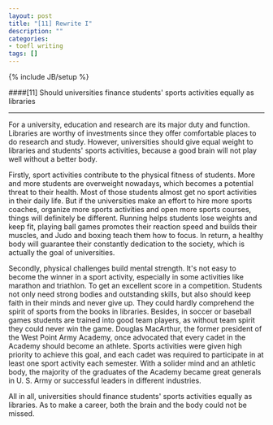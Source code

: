 ```yaml
---
layout: post
title: "[11] Rewrite I"
description: ""
categories: 
- toefl writing 
tags: []
---
```

{% include JB/setup %}

####[11] Should universities finance students' sports activities equally as libraries
___

For a university, education and research are its major duty and function. Libraries are worthy of investments since they offer comfortable places to do research and study. However, universities should give equal weight to libraries and students' sports activities, because a good brain will not play well without a better body.

Firstly, sport activities contribute to the physical fitness of students. More and more students are overweight nowadays, which becomes a potential threat to their health. Most of those students almost get no sport activities in their daily life. But if the universities make an effort to hire more sports coaches, organize more sports activities and open more sports courses, things will definitely be different. Running helps students lose weights and keep fit, playing ball games promotes their reaction speed and builds their muscles, and Judo and boxing teach them how to focus. In return, a healthy body will guarantee their constantly dedication to the society, which is actually the goal of universities.

Secondly, physical challenges build mental strength. It's not easy to become the winner in a sport activity, especially in some activities like marathon and triathlon. To get an excellent score in a competition. Students not only need strong bodies and outstanding skills, but also should keep faith in their minds and never give up. They could hardly comprehend the spirit of sports from the books in libraries. Besides, in soccer or baseball games students are trained into good team players, as without team spirit they could never win the game. Douglas MacArthur, the former president of the West Point Army Academy, once advocated that every cadet in the Academy should become an athlete. Sports activities were given high priority to achieve this goal, and each cadet was required to participate in at least one sport activity each semester. With a solider mind and an athletic body, the majority of the graduates of the Academy became great generals in U. S. Army or successful leaders in different industries. 

All in all, universities should finance students' sports activities equally as libraries. As to make a career, both the brain and the body could not be missed. 
